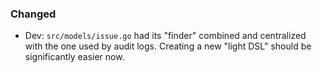 ### Changed

- Dev: `src/models/issue.go` had its "finder" combined and centralized with the
  one used by audit logs. Creating a new "light DSL" should be significantly
  easier now.
